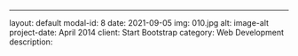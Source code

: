 ---
layout: default
modal-id: 8
date: 2021-09-05
img: 010.jpg
alt: image-alt
project-date: April 2014
client: Start Bootstrap
category: Web Development
description: 